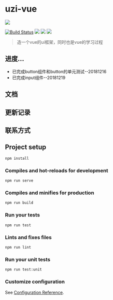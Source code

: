 # uzi-vue

[![](https://img.shields.io/github/stars/funny-man/uzi-vue.svg?label=Stars&style=social)](https://github.com/funny-man/uzi-vue/stargazers)


[![Build Status](https://www.travis-ci.org/funny-man/uzi-vue.svg?branch=develop)](https://www.travis-ci.org/funny-man/uzi-vue) [![](https://img.shields.io/npm/v/uzi-vue.svg)](https://www.npmjs.com/package/uzi-vue) [![](https://img.shields.io/npm/dt/uzi-vue.svg)](https://www.npmjs.com/package/uzi-vue) [![](https://img.shields.io/npm/l/uzi-vue.svg)](https://www.npmjs.com/package/uzi-vue)

>造一个vue的ui框架，同时也是vue的学习过程



## 进度...

- 已完成button组件和button的单元测试--20181216
- 已完成input组件--20181219

## 文档

## 更新记录

## 联系方式

## Project setup
```
npm install
```

### Compiles and hot-reloads for development
```
npm run serve
```

### Compiles and minifies for production
```
npm run build
```

### Run your tests
```
npm run test
```

### Lints and fixes files
```
npm run lint
```

### Run your unit tests
```
npm run test:unit
```

### Customize configuration
See [Configuration Reference](https://cli.vuejs.org/config/).
